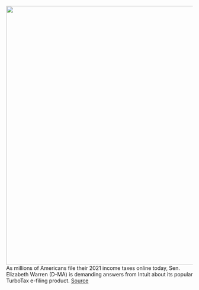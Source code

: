 <img src='https://cdn.vox-cdn.com/thumbor/fvse9peYruZWyw3fq5U31mz0zpQ=/0x0:7547x5031/1200x800/filters:focal(3171x1913:4377x3119)/cdn.vox-cdn.com/uploads/chorus_image/image/70762088/1239211629.0.jpg' width='700px' /><br/>
As millions of Americans file their 2021 income taxes online today, Sen. Elizabeth Warren (D-MA) is demanding answers from Intuit about its popular TurboTax e-filing product.
<a href='https://www.theverge.com/2022/4/18/23027618/senator-warren-taxes-turbotax-intuit-lobbying-free-file'> Source <a/>